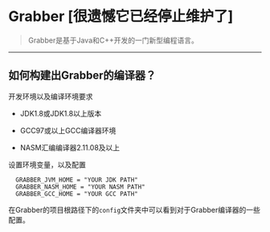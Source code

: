 # Grabber [很遗憾它已经停止维护了]

> Grabber是基于Java和C++开发的一门新型编程语言。

----

## 如何构建出Grabber的编译器？

开发环境以及编译环境要求

- JDK1.8或JDK1.8以上版本

- GCC97或以上GCC编译器环境

- NASM汇编编译器2.11.08及以上

设置环境变量，以及配置
```
  GRABBER_JVM_HOME = "YOUR JDK PATH"
  GRABBER_NASM_HOME = "YOUR NASM PATH"
  GRABBER_GCC_HOME = "YOUR GCC PATH"
```
在Grabber的项目根路径下的`config`文件夹中可以看到对于Grabber编译器的一些配置。
    
